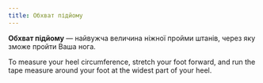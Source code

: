 ```yaml
---
title: Обхват підйому
---
```


**Обхват підйому** — найвужча величина ніжної пройми штанів, через яку зможе пройти Ваша нога.

To measure your heel circumference, stretch your foot forward, and run the tape measure around your foot at the widest part of your heel.
<MeasieImage />
